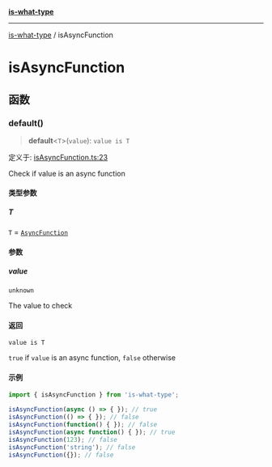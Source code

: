 [**is-what-type**](index.md)

***

[is-what-type](modules.md) / isAsyncFunction

# isAsyncFunction

## 函数

### default()

> **default**\<`T`\>(`value`): `value is T`

定义于: [isAsyncFunction.ts:23](https://github.com/fengxinming/is-what-type/blob/f4e09002a93d5c5e57581d09499897cd37947140/src/isAsyncFunction.ts#L23)

Check if value is an async function

#### 类型参数

##### T

`T` = [`AsyncFunction`](typings.md#asyncfunction)

#### 参数

##### value

`unknown`

The value to check

#### 返回

`value is T`

`true` if `value` is an async function, `false` otherwise

#### 示例

```js
import { isAsyncFunction } from 'is-what-type';

isAsyncFunction(async () => { }); // true
isAsyncFunction(() => { }); // false
isAsyncFunction(function() { }); // false
isAsyncFunction(async function() { }); // true
isAsyncFunction(123); // false
isAsyncFunction('string'); // false
isAsyncFunction({}); // false
```
